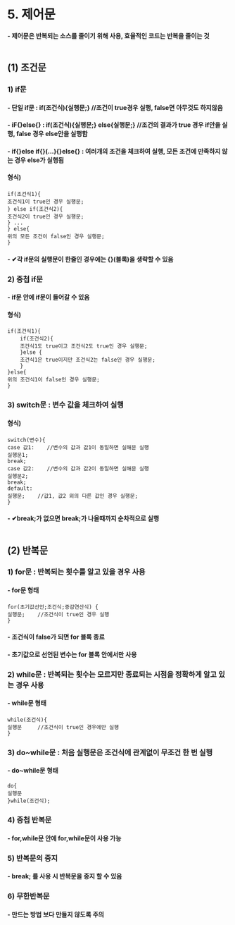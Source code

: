 # 5. 제어문
#### - 제어문은 반복되는 소스를 줄이기 위해 사용, 효율적인 코드는 반복을 줄이는 것<br><br>
## (1) 조건문
### 1) if문
#### - 단일 if문 : if(조건식){실행문;}	//조건이 true경우 실행, false면 아무것도 하지않음
#### - iF{}else{} : if(조건식){실행문;} else{실행문;}	//조건의 결과가 true 경우 if안을 실행, false 경우 else안을 실행함
#### - if{}else if{}(...){}else{} : 여러개의 조건을 체크하여 실행, 모든 조건에 만족하지 않는 경우 else가 실행됨
#### 형식) 
	if(조건식1){
	조건식1이 true인 경우 실행문;
	} else if(조건식2){
	조건식2이 true인 경우 실행문;
	} ...
	} else{
	위의 모든 조건이 false인 경우 실행문;
	}
#### - ✔각 if문의 실행문이 한줄인 경우에는 {}(블록)을 생략할 수 있음
### 2) 중첩 if문
#### - if문 안에 if문이 들어갈 수 있음
#### 형식)
	if(조건식1){
		if(조건식2){
		조건식1도 true이고 조건식2도 true인 경우 실행문;
		}else {
		조건식1은 true이지만 조건식2는 false인 경우 실행문;
		}
	}else{
	위의 조건식1이 false인 경우 실행문;
	}
### 3) switch문 : 변수 값을 체크하여 실행
#### 형식)
	switch(변수){
	case 값1:	//변수의 값과 값1이 동일하면 실해문 실행
	실행문1;
	break;
	case 값2:	//변수의 값과 값2이 동일하면 실해문 실행
	실행문2;
	break;
	default:
	실행문;	//값1, 값2 외의 다른 값인 경우 실행문;
	}
#### - ✔break;가 없으면 break;가 나올때까지 순차적으로 실행 <br><br>

## (2) 반복문
### 1) for문 : 반복되는 횟수를 알고 있을 경우 사용
#### - for문 형태
	for(초기값선언;조건식;증감연산식) {
	실행문;	//조건식이 true인 경우 실행
	}
#### - 조건식이 false가 되면 for 블록 종료
#### - 초기값으로 선언된 변수는 for 블록 안에서만 사용

### 2) while문 : 반복되는 횟수는 모르지만 종료되는 시점을 정확하게 알고 있는 경우 사용
#### - while문 형태
	while(조건식){
	실행문		//조건식이 true인 경우에만 실행
	}

### 3) do~while문 : 처음 실행문은 조건식에 관계없이 무조건 한 번 실행
#### - do~while문 형태
	do{
	실행문	
	}while(조건식);
### 4) 중첩 반복문
#### - for,while문 안에 for,while문이 사용 가능

### 5) 반복문의 중지
#### - break; 를 사용 시 반복문을 중지 할 수 있음

### 6) 무한반복문 
#### - 만드는 방법 보다 만들지 않도록 주의


